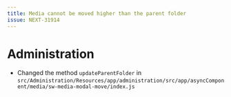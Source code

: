 ```yaml
---
title: Media cannot be moved higher than the parent folder
issue: NEXT-31914
---
```

# Administration
* Changed the method `updateParentFolder` in `src/Administration/Resources/app/administration/src/app/asyncComponent/media/sw-media-modal-move/index.js`
